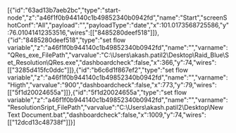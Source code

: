 [{"id":"63ad13b7aeb2bc","type":"start-node","z":"a46f1f0b944140c1b49852340b0942fd","name":"Start","screenShotConf":"All","payload":"","payloadType":"date","x":101.0173568725586,"y":76.01041412353516,"wires":[["8485280deef518"]]},{"id":"8485280deef518","type":"set flow variable","z":"a46f1f0b944140c1b49852340b0942fd","name":"","varname":"QRes_exe_FilePath","varvalue":"C:\\Users\\akash.patil2\\Desktop\\Raid_Blue\\Set_Resolution\\QRes.exe","dashboardcheck":false,"x":366,"y":74,"wires":[["3285d415fc0ddc"]]},{"id":"b6c6d1f867ef2","type":"set flow variable","z":"a46f1f0b944140c1b49852340b0942fd","name":"","varname":"Higth","varvalue":"900","dashboardcheck":false,"x":773,"y":79,"wires":[["5f1d20024655a"]]},{"id":"5f1d20024655a","type":"set flow variable","z":"a46f1f0b944140c1b49852340b0942fd","name":"","varname":"ResolutionSript_FilePath","varvalue":"C:\\Users\\akash.patil2\\Desktop\\New Text Document.bat","dashboardcheck":false,"x":1009,"y":74,"wires":[["12dcd13c48738f"]]}]
